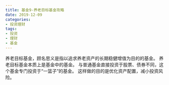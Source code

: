 ```yaml
---
title: 基金9-养老目标基金攻略
date: 2019-12-09
categories: 
- 投资理财
tags: 
- 投资
- 理财
- 基金
---
```


养老目标基金，顾名思义是指以追求养老资产的长期稳健增值为目的的基金。
养老目标基金本质上是基金中的基金。
与普通基金直接投资于股票、债券不同，这个基金专门投资于“一篮子”的基金。
这样做的目的是优化资产配置，减小投资风险。
